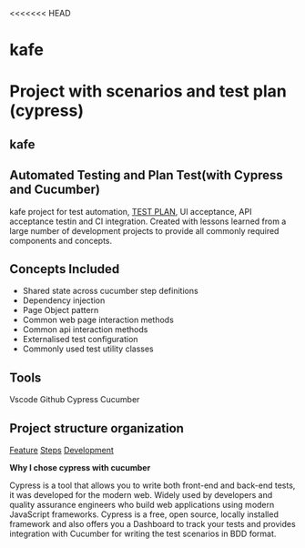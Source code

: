 <<<<<<< HEAD
# kafe
Project with scenarios and test plan (cypress)
=======
## kafe
## Automated Testing and Plan Test(with Cypress and Cucumber)

kafe project for test automation, [TEST PLAN](https://github.com/amandacsi/kafe/tree/master/cypress/Test_Plan),  UI acceptance, API acceptance testin and CI integration.
Created with lessons learned from a large number of development projects to provide all commonly required components and concepts.

## Concepts Included
* Shared state across cucumber step definitions
* Dependency injection
* Page Object pattern
* Common web page interaction methods
* Common api interaction methods
* Externalised test configuration
* Commonly used test utility classes

## Tools
Vscode
Github
Cypress
Cucumber

## Project structure organization

[Feature](https://github.com/amandacsi/kafe/blob/main/cypress/integration/homepage.feature)
[Steps](https://github.com/amandacsi/kafe/blob/main/cypress/integration/homepage/steps.js)
[Development](https://github.com/amandacsi/kafe/blob/main/cypress/integration/homepage/homepage.js)

**Why I chose cypress with cucumber** 

Cypress is a tool that allows you to write both front-end and back-end tests, it was developed for the modern web. Widely used by developers and quality assurance engineers who build web applications using modern JavaScript frameworks.
Cypress is a free, open source, locally installed framework and also offers you a Dashboard to track your tests and provides integration with Cucumber for writing the test scenarios in BDD format. 

